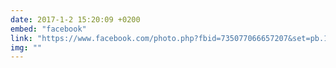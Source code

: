 ```yaml
---
date: 2017-1-2 15:20:09 +0200
embed: "facebook"
link: "https://www.facebook.com/photo.php?fbid=735077066657207&set=pb.100004647608223.-2207520000.1491385418.&type=3&theater"
img: ""
---
```

